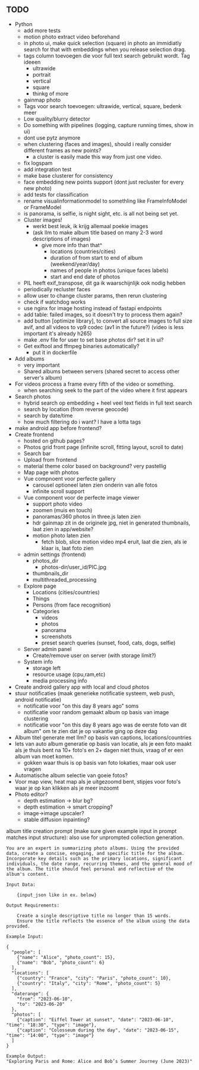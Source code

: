 ## TODO

* Python
    * add more tests
    * motion photo extract video beforehand
    * in photo ui, make quick selection (square) in photo an immidiatly search for that with embeddings when you release selection drag.
    * tags column toevoegen die voor full text search gebruikt wordt. Tag ideeen
      * ultrawide
      * portrait
      * vertical
      * square
      * thinkg of more
    * gainmap photo
    * Tags voor search toevoegen: ultrawide, vertical, square, bedenk meer
    * Low quality/blurry detector
    * Do something with pipelines (logging, capture running times, show in ui)
    * dont use pytz anymore
    * when clustering (faces and images), should i really consider different frames as new points?
        * a cluster is easily made this way from just one video.
    * fix logspam
    * add integration test
    * make base clusterer for consistency
    * face embedding new points support (dont just recluster for every new photo)
    * add tests for classification
    * rename visualinformationmodel to somethling like FrameInfoModel or FrameModel
    * is panorama, is selfie, is night sight, etc. is all not being set yet.
    * Cluster images!
        * werkt best leuk, ik krijg allemaal poekie images
        * (ask llm to make album title based on many 2-3 word descriptions of images)
            * give more info than that^
                * locations (countries/cities)
                * duration of from start to end of album (weekend/year/day)
                * names of people in photos (unique faces labels)
                * start and end date of photos
    * PIL heeft exif_transpose, dit ga ik waarschijnlijk ook nodig hebben
    * periodically recluster faces
    * allow user to change cluster params, then rerun clustering
    * check if watchdog works
    * use nginx for image hosting instead of fastapi endpoints
    * add table: failed images, so it doesn't try to process them again?
    * add button [optimize library], to convert all source images to full size avif, and all videos to vp9 codec (av1 in
      the future?) (video is less important it's already h265)
    * make .env file for user to set base photos dir? set it in ui?
    * Get exiftool and ffmpeg binaries automatically?
        * put it in dockerfile
* Add albums
    * very important
    * Shared albums between servers (shared secret to access other server's album)
* For videos process a frame every fifth of the video or something.
    * when searching seek to the part of the video where it first appears
* Search photos
    * hybrid search op embedding + heel veel text fields in full text search
    * search by location (from reverse geocode)
    * search by date/time
    * how much filtering do i want? I have a lotta tags
* make android app before frontend?
* Create frontend
    * hosted on github pages?
    * Photos grid front page (infinite scroll, fitting layout, scroll to date)
    * Search bar
    * Upload from frontend
    * material theme color based on background? very pastellig
    * Map page with photos
    * Vue compnoent voor perfecte gallery
        * carousel optioneel laten zien onderin van alle fotos
        * infinite scroll support
    * Vue component voor de perfecte image viewer
        * support photo video
        * zoomen (muis en touch)
        * panoramas/360 photos in three.js laten zien
        * hdr gainmap zit in de originele jpg, niet in generated thumbnails, laat zien in app/website?
        * motion photo laten zien
            * fetch blob, slice motion video mp4 eruit, laat die zien, als ie klaar is, laat foto zien
    * admin settings (frontend)
        * photos_dir
            * photos-dir/user_id/PIC.jpg
        * thumbnails_dir
        * multithreaded_processing
    * Explore page
        * Locations (cities/countries)
        * Things
        * Persons (from face recognition)
        * Categories
            * videos
            * photos
            * panorama
            * screenshots
            * preset search queries (sunset, food, cats, dogs, selfie)
    * Server admin panel
        * Create/remove user on server (with storage limit?)
    * System info
        * storage left
        * resource usage (cpu,ram,etc)
        * media processing info
* Create android gallery app with local and cloud photos
* stuur notificaties (maak generieke notificatie systeem, web push, android notificatie)
    * notificatie voor "on this day 8 years ago" soms
    * notificatie voor random gemaakt album op basis van image clustering
    * notificatie voor "on this day 8 years ago was de eerste foto van dit album" om te zien dat je op vakantie ging op
      deze dag
* Album titel generate met llm? op basis van captions, locations/countries
* Iets van auto album generatie op basis van locatie, als je een foto maakt als je thuis bent na 10+ foto's en 2+ dagen
  niet thuis, vraag of er een album van moet komen.
    * gokken waar thuis is op basis van foto lokaties, maar ook user vragen
* Automatische album selectie van goeie fotos?
* Voor map view, heat map als je uitgezoomd bent, stipjes voor foto's waar je op kan klikken als je meer inzoomt
* Photo editor?
    * depth estimation -> blur bg?
    * depth estimation -> smart cropping?
    * image->image upscaler?
    * stable diffusion inpainting?

album title creation prompt (make sure given example input in prompt matches input structure):
also use for unprompted collection generation.

```
You are an expert in summarizing photo albums. Using the provided data, create a concise, engaging, and specific title for the album. Incorporate key details such as the primary locations, significant individuals, the date range, recurring themes, and the general mood of the album. The title should feel personal and reflective of the album's content.

Input Data:

    {input_json like in ex. below}

Output Requirements:

    Create a single descriptive title no longer than 15 words.
    Ensure the title reflects the essence of the album using the data provided.

Example Input:

{
  "people": [
    {"name": "Alice", "photo_count": 15},
    {"name": "Bob", "photo_count": 6}
  ],
  "locations": [
    {"country": "France", "city": "Paris", "photo_count": 10},
    {"country": "Italy", "city": "Rome", "photo_count": 5}
  ],
  "daterange": {
    "from": "2023-06-10",
    "to": "2023-06-20"
  },
  "photos": [
    {"caption": "Eiffel Tower at sunset", "date": "2023-06-10", "time": "18:30", "type": "image"},
    {"caption": "Colosseum during the day", "date": "2023-06-15", "time": "14:00", "type": "image"}
  ]
}

Example Output:
"Exploring Paris and Rome: Alice and Bob’s Summer Journey (June 2023)"

```